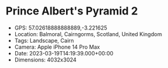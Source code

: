 # Prince Albert's Pyramid 2

- GPS: 57.02618888888889,-3.221625
- Location: Balmoral, Cairngorms, Scotland, United Kingdom
- Tags: Landscape, Cairn
- Camera: Apple iPhone 14 Pro Max
- Date: 2023-03-19T14:19:39.000+00:00
- Dimensions: 4032x3024
